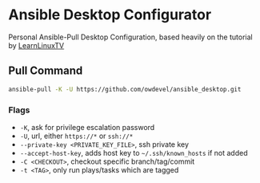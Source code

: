 # Ansible Desktop Configurator

Personal Ansible-Pull Desktop Configuration, based heavily on the tutorial by [LearnLinuxTV](https://www.youtube.com/watch?v=gIDywsGBqf4)

## Pull Command
```bash
ansible-pull -K -U https://github.com/owdevel/ansible_desktop.git
```

### Flags
- `-K`, ask for privilege escalation password
- `-U`, url, either `https://*` or `ssh://*`
- `--private-key <PRIVATE_KEY_FILE>`, ssh private key
- `--accept-host-key`, adds host key to `~/.ssh/known_hosts` if not added
- `-C <CHECKOUT>`, checkout specific branch/tag/commit
- `-t <TAG>`, only run plays/tasks which are tagged



